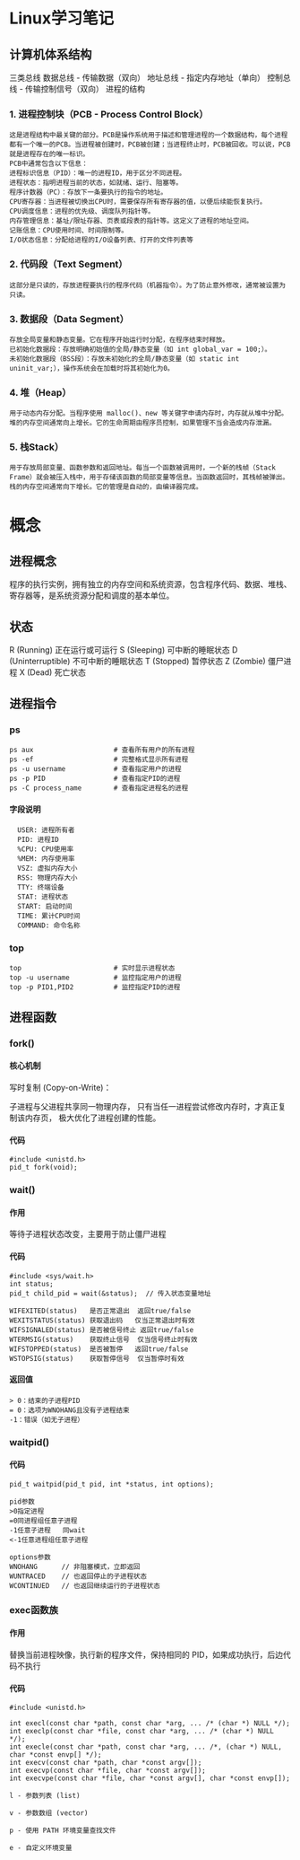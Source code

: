 # Linux学习笔记
## 计算机体系结构

三类总线
数据总线 - 传输数据（双向）
地址总线 - 指定内存地址（单向）
控制总线 - 传输控制信号（双向）
进程的结构
###  1. 进程控制块（PCB - Process Control Block）
    这是进程结构中最关键的部分。PCB是操作系统用于描述和管理进程的一个数据结构，每个进程都有一个唯一的PCB。当进程被创建时，PCB被创建；当进程终止时，PCB被回收。可以说，PCB就是进程存在的唯一标识。
    PCB中通常包含以下信息：
    进程标识信息（PID）：唯一的进程ID，用于区分不同进程。
    进程状态：指明进程当前的状态，如就绪、运行、阻塞等。
    程序计数器（PC）：存放下一条要执行的指令的地址。
    CPU寄存器：当进程被切换出CPU时，需要保存所有寄存器的值，以便后续能恢复执行。
    CPU调度信息：进程的优先级、调度队列指针等。
    内存管理信息：基址/限址存器、页表或段表的指针等。这定义了进程的地址空间。
    记账信息：CPU使用时间、时间限制等。
    I/O状态信息：分配给进程的I/O设备列表、打开的文件列表等
###  2. 代码段（Text Segment）
    这部分是只读的，存放进程要执行的程序代码（机器指令）。为了防止意外修改，通常被设置为只读。
###  3. 数据段（Data Segment）
    存放全局变量和静态变量。它在程序开始运行时分配，在程序结束时释放。
    已初始化数据段：存放明确初始值的全局/静态变量（如 int global_var = 100;）。
    未初始化数据段（BSS段）：存放未初始化的全局/静态变量（如 static int uninit_var;），操作系统会在加载时将其初始化为0。
###  4. 堆（Heap）
    用于动态内存分配。当程序使用 malloc()、new 等关键字申请内存时，内存就从堆中分配。堆的内存空间通常向上增长。它的生命周期由程序员控制，如果管理不当会造成内存泄漏。
###  5. 栈Stack）
    用于存放局部变量、函数参数和返回地址。每当一个函数被调用时，一个新的栈帧（Stack Frame）就会被压入栈中，用于存储该函数的局部变量等信息。当函数返回时，其栈帧被弹出。栈的内存空间通常向下增长。它的管理是自动的，由编译器完成。
# 概念
## 进程概念
  程序的执行实例，拥有独立的内存空间和系统资源，包含程序代码、数据、堆栈、寄存器等，是系统资源分配和调度的基本单位。
## 状态
  R (Running)	正在运行或可运行
  S (Sleeping)	可中断的睡眠状态
  D (Uninterruptible)	不可中断的睡眠状态
  T (Stopped)	暂停状态
  Z (Zombie)	僵尸进程
  X (Dead)	死亡状态

## 进程指令
  ### ps
    ps aux                    # 查看所有用户的所有进程
    ps -ef                    # 完整格式显示所有进程
    ps -u username            # 查看指定用户的进程
    ps -p PID                 # 查看指定PID的进程
    ps -C process_name        # 查看指定进程名的进程
   ####   字段说明
      USER: 进程所有者
      PID: 进程ID
      %CPU: CPU使用率
      %MEM: 内存使用率
      VSZ: 虚拟内存大小
      RSS: 物理内存大小
      TTY: 终端设备
      STAT: 进程状态
      START: 启动时间
      TIME: 累计CPU时间
      COMMAND: 命令名称
  ### top
    top                       # 实时显示进程状态
    top -u username           # 监控指定用户的进程
    top -p PID1,PID2          # 监控指定PID的进程
  ## 进程函数
  ### fork()
  #### 核心机制
  写时复制 (Copy-on-Write)：
  
  子进程与父进程共享同一物理内存，
  只有当任一进程尝试修改内存时，才真正复制该内存页，
  极大优化了进程创建的性能。
    
  #### 代码
  
    #include <unistd.h>
    pid_t fork(void);
  ### wait()
  #### 作用
  等待子进程状态改变，主要用于防止僵尸进程
  #### 代码
    #include <sys/wait.h>
    int status;
    pid_t child_pid = wait(&status);  // 传入状态变量地址
    
    WIFEXITED(status)	是否正常退出	返回true/false
    WEXITSTATUS(status)	获取退出码	仅当正常退出时有效
    WIFSIGNALED(status)	是否被信号终止	返回true/false
    WTERMSIG(status)	获取终止信号	仅当信号终止时有效
    WIFSTOPPED(status)	是否被暂停	返回true/false
    WSTOPSIG(status)	获取暂停信号	仅当暂停时有效
  #### 返回值
    > 0：结束的子进程PID
    = 0：选项为WNOHANG且没有子进程结束
    -1：错误（如无子进程）
  ### waitpid()
  #### 代码
    pid_t waitpid(pid_t pid, int *status, int options);
    
    pid参数
    >0指定进程
    =0同进程组任意子进程
    -1任意子进程   同wait
    <-1任意进程组任意子进程
    
    options参数
    WNOHANG      // 非阻塞模式，立即返回
    WUNTRACED    // 也返回停止的子进程状态
    WCONTINUED   // 也返回继续运行的子进程状态
### exec函数族
####    作用
替换当前进程映像，执行新的程序文件，保持相同的 PID，如果成功执行，后边代码不执行
#### 代码
    #include <unistd.h>

    int execl(const char *path, const char *arg, ... /* (char *) NULL */);
    int execlp(const char *file, const char *arg, ... /* (char *) NULL */);
    int execle(const char *path, const char *arg, ... /*, (char *) NULL, char *const envp[] */);
    int execv(const char *path, char *const argv[]);
    int execvp(const char *file, char *const argv[]);
    int execvpe(const char *file, char *const argv[], char *const envp[]);

    l - 参数列表 (list)

    v - 参数数组 (vector)
    
    p - 使用 PATH 环境变量查找文件
    
    e - 自定义环境变量
